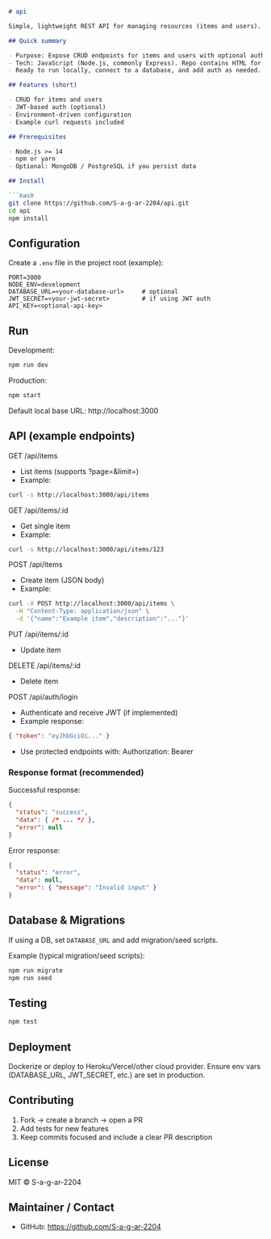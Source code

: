 ```markdown
# api

Simple, lightweight REST API for managing resources (items and users). Built with Node.js — ready to extend for your app backend.

## Quick summary

- Purpose: Expose CRUD endpoints for items and users with optional authentication (JWT).
- Tech: JavaScript (Node.js, commonly Express). Repo contains HTML for docs/static pages.
- Ready to run locally, connect to a database, and add auth as needed.

## Features (short)

- CRUD for items and users
- JWT-based auth (optional)
- Environment-driven configuration
- Example curl requests included

## Prerequisites

- Node.js >= 14
- npm or yarn
- Optional: MongoDB / PostgreSQL if you persist data

## Install

```bash
git clone https://github.com/S-a-g-ar-2204/api.git
cd api
npm install
```

## Configuration

Create a `.env` file in the project root (example):

```env
PORT=3000
NODE_ENV=development
DATABASE_URL=<your-database-url>     # optional
JWT_SECRET=<your-jwt-secret>         # if using JWT auth
API_KEY=<optional-api-key>
```

## Run

Development:

```bash
npm run dev
```

Production:

```bash
npm start
```

Default local base URL: http://localhost:3000

## API (example endpoints)

GET /api/items
- List items (supports ?page=&limit=)
- Example:
```bash
curl -s http://localhost:3000/api/items
```

GET /api/items/:id
- Get single item
- Example:
```bash
curl -s http://localhost:3000/api/items/123
```

POST /api/items
- Create item (JSON body)
- Example:
```bash
curl -X POST http://localhost:3000/api/items \
  -H "Content-Type: application/json" \
  -d '{"name":"Example item","description":"..."}'
```

PUT /api/items/:id
- Update item

DELETE /api/items/:id
- Delete item

POST /api/auth/login
- Authenticate and receive JWT (if implemented)
- Example response:
```json
{ "token": "eyJhbGciOi..." }
```
- Use protected endpoints with:
  Authorization: Bearer <token>

### Response format (recommended)
Successful response:
```json
{
  "status": "success",
  "data": { /* ... */ },
  "error": null
}
```

Error response:
```json
{
  "status": "error",
  "data": null,
  "error": { "message": "Invalid input" }
}
```

## Database & Migrations

If using a DB, set `DATABASE_URL` and add migration/seed scripts.

Example (typical migration/seed scripts):
```bash
npm run migrate
npm run seed
```

## Testing

```bash
npm test
```

## Deployment

Dockerize or deploy to Heroku/Vercel/other cloud provider. Ensure env vars (DATABASE_URL, JWT_SECRET, etc.) are set in production.

## Contributing

1. Fork -> create a branch -> open a PR
2. Add tests for new features
3. Keep commits focused and include a clear PR description

## License

MIT © S-a-g-ar-2204

## Maintainer / Contact

- GitHub: https://github.com/S-a-g-ar-2204
```
